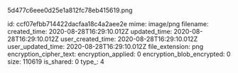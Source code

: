 5d477c6eee0d25e1a812fc78eb415619.png

id: ccf07efbb714422dacfaa18c4a2aee2e
mime: image/png
filename: 
created_time: 2020-08-28T16:29:10.012Z
updated_time: 2020-08-28T16:29:10.012Z
user_created_time: 2020-08-28T16:29:10.012Z
user_updated_time: 2020-08-28T16:29:10.012Z
file_extension: png
encryption_cipher_text: 
encryption_applied: 0
encryption_blob_encrypted: 0
size: 110619
is_shared: 0
type_: 4